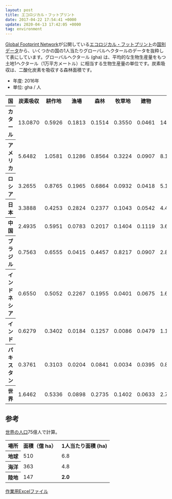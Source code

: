 ```yaml
---
layout: post
title: エコロジカル・フットプリント
date: 2017-04-22 17:54:41 +0000
update: 2020-04-13 17:42:05 +0000
tag: environment
---
```

[Global Footprint Network](http://data.footprintnetwork.org/)が公開している[エコロジカル・フットプリント](https://ja.wikipedia.org/wiki/%E3%82%A8%E3%82%B3%E3%83%AD%E3%82%B8%E3%82%AB%E3%83%AB%E3%83%BB%E3%83%95%E3%83%83%E3%83%88%E3%83%97%E3%83%AA%E3%83%B3%E3%83%88)の[国別データ](http://data.footprintnetwork.org/#/compareCountries)から、いくつかの国の1人当たりグローバルヘクタールのデータを抜粋して表にしています。グローバルヘクタール (gha) は、平均的な生物生産量をもつ土地1ヘクタール（1万平方メートル）に相当する生物生産量の単位です。炭素吸収は、二酸化炭素を吸収する森林面積です。

* 年度: 2016年
* 単位: gha / 人

<table>
	<tr>
		<th>国</th>
		<th>炭素吸収</th>
		<th>耕作地</th>
		<th>漁場</th>
		<th>森林</th>
		<th>牧草地</th>
		<th>建物</th>
		<th>計</th>
	</tr>
	<tr>
		<th>カタール</th>
		<td>13.0870</td>
		<td>0.5926</td>
		<td>0.1813</td>
		<td>0.1514</td>
		<td>0.3550</td>
		<td>0.0461</td>
		<td>14.4134</td>
	</tr>
	<tr>
		<th>アメリカ</th>
		<td>5.6482</td>
		<td>1.0581</td>
		<td>0.1286</td>
		<td>0.8564</td>
		<td>0.3224</td>
		<td>0.0907</td>
		<td>8.1043</td>
	</tr>
	<tr>
		<th>ロシア</th>
		<td>3.2655</td>
		<td>0.8765</td>
		<td>0.1965</td>
		<td>0.6864</td>
		<td>0.0932</td>
		<td>0.0418</td>
		<td>5.1599</td>
	</tr>
	<tr>
		<th>日本</th>
		<td>3.3888</td>
		<td>0.4253</td>
		<td>0.2824</td>
		<td>0.2377</td>
		<td>0.1043</td>
		<td>0.0542</td>
		<td>4.4927</td>
	</tr>
	<tr>
		<th>中国</th>
		<td>2.4935</td>
		<td>0.5951</td>
		<td>0.0783</td>
		<td>0.2017</td>
		<td>0.1404</td>
		<td>0.1119</td>
		<td>3.6209</td>
	</tr>
	<tr>
		<th>ブラジル</th>
		<td>0.7563</td>
		<td>0.6555</td>
		<td>0.0415</td>
		<td>0.4457</td>
		<td>0.8217</td>
		<td>0.0907</td>
		<td>2.8114</td>
	</tr>
	<tr>
		<th>インドネシア</th>
		<td>0.6550</td>
		<td>0.5052</td>
		<td>0.2267</td>
		<td>0.1955</td>
		<td>0.0401</td>
		<td>0.0675</td>
		<td>1.6900</td>
	</tr>
	<tr>
		<th>インド</th>
		<td>0.6279</td>
		<td>0.3402</td>
		<td>0.0184</td>
		<td>0.1257</td>
		<td>0.0086</td>
		<td>0.0479</td>
		<td>1.1688</td>
	</tr>
	<tr>
		<th>パキスタン</th>
		<td>0.3761</td>
		<td>0.3103</td>
		<td>0.0204</td>
		<td>0.0841</td>
		<td>0.0034</td>
		<td>0.0395</td>
		<td>0.8339</td>
	</tr>
	<tr>
		<th>世界</th>
		<td>1.6462</td>
		<td>0.5336</td>
		<td>0.0898</td>
		<td>0.2735</td>
		<td>0.1402</td>
		<td>0.0633</td>
		<td>2.7466</td>
	</tr>
</table>

## 参考 ##

[世界の人口](http://www.worldometers.info/world-population/)75億人で計算。

<table>
<tr>
 <th>場所</th>
 <th>面積（億 ha）</th>
 <th>1人当たり面積 (ha)</th>
 </tr>
 <tr>
  <th>地球</th>
  <td>510</td>
  <td>6.8</td>
 </tr>
 <tr>
  <th>海洋</th>
  <td>363</td>
  <td>4.8</td>
</tr>
<tr>
  <th>陸地</th>
  <td>147</td>
  <td><strong>2.0</strong></td>
</tr>
</table>

[作業用Excelファイル](https://github.com/sekika/sekika.github.io/raw/master/file/EcologicalFootprint.xlsx)
